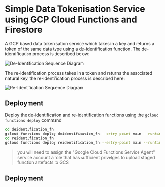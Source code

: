 # Simple Data Tokenisation Service using GCP Cloud Functions and Firestore

A GCP based data tokenisation service which takes in a key and returns a token of the same data type using a de-identification function. The de-identification process is described below:  

![De-Identification Sequence Diagram](http://www.plantuml.com/plantuml/proxy?cache=no&src=https://raw.githubusercontent.com/gamma-data/gcp-data-tokenisation-as-a-service/master/de-identification.puml)  

The re-identification process takes in a token and returns the associated natural key, the re-identification process is described here:  

![Re-Identification Sequence Diagram](http://www.plantuml.com/plantuml/proxy?cache=no&src=https://raw.githubusercontent.com/gamma-data/gcp-data-tokenisation-as-a-service/master/re-identification.puml)  

## Deployment

Deploy the de-identification and re-identification functions using the `gcloud functions deploy` command

```bash
cd deidentification_fn
gcloud functions deploy deidentification_fn --entry-point main --runtime python37 --trigger-http --allow-unauthenticated
cd reidentification_fn
gcloud functions deploy reidentification_fn --entry-point main --runtime python37 --trigger-http --allow-unauthenticated
```

> you will need to assign the "Google Cloud Functions Service Agent" service account a role that has sufficient privelges to upload staged function artefacts to GCS  

## Deployment

